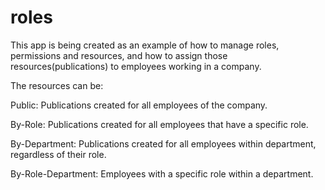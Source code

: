 # roles
This app is being created as an example of how to manage roles, permissions and resources, and how to assign those resources(publications) to employees working in a company.  

The resources can be:

Public: Publications created for all employees of the company. 

By-Role: Publications created for all employees that have a specific role.

By-Department: Publications created for all employees within department, regardless of their role. 

By-Role-Department: Employees with a specific role within a department.

